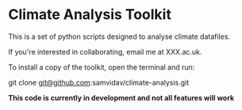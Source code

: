 # Climate Analysis Toolkit

This is a set of python scripts designed to analyse climate datafiles.

If you're interested in collaborating, email me at XXX.ac.uk.

To install a copy of the toolkit, open the terminal and run:

  git clone git@github.com:samvidav/climate-analysis.git

**This code is currently in development and not all features will work**
